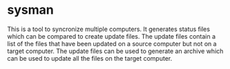 # sysman

This is a tool to syncronize multiple computers. It generates status files which can be compared to create update files. The update files contain a list of the files that have been updated on a source computer but not on a target computer. The update files can be used to generate an archive which can be used to update all the files on the target computer.  
